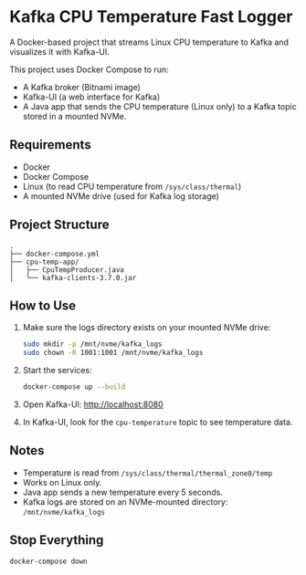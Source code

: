 # Kafka CPU Temperature Fast Logger

A Docker-based project that streams Linux CPU temperature to Kafka and visualizes it with Kafka-UI.

This project uses Docker Compose to run:

- A Kafka broker (Bitnami image)
- Kafka-UI (a web interface for Kafka)
- A Java app that sends the CPU temperature (Linux only) to a Kafka topic stored in a mounted NVMe.

## Requirements

- Docker
- Docker Compose
- Linux (to read CPU temperature from `/sys/class/thermal`)
- A mounted NVMe drive (used for Kafka log storage)

## Project Structure

```
.
├── docker-compose.yml
├── cpu-temp-app/
│   ├── CpuTempProducer.java
│   └── kafka-clients-3.7.0.jar
```

## How to Use

1. Make sure the logs directory exists on your mounted NVMe drive:
   ```bash
   sudo mkdir -p /mnt/nvme/kafka_logs
   sudo chown -R 1001:1001 /mnt/nvme/kafka_logs
   ```

2. Start the services:
   ```bash
   docker-compose up --build
   ```

3. Open Kafka-UI:
   [http://localhost:8080](http://localhost:8080)

4. In Kafka-UI, look for the `cpu-temperature` topic to see temperature data.

## Notes

- Temperature is read from `/sys/class/thermal/thermal_zone0/temp`
- Works on Linux only.
- Java app sends a new temperature every 5 seconds.
- Kafka logs are stored on an NVMe-mounted directory: `/mnt/nvme/kafka_logs`

## Stop Everything

```bash
docker-compose down
```

